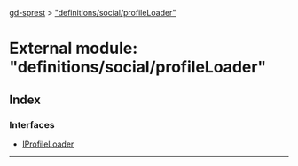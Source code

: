[gd-sprest](../README.md) > ["definitions/social/profileLoader"](../modules/_definitions_social_profileloader_.md)



# External module: "definitions/social/profileLoader"

## Index

### Interfaces

* [IProfileLoader](../interfaces/_definitions_social_profileloader_.iprofileloader.md)



---
